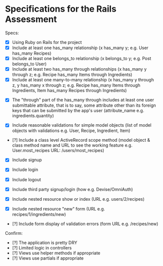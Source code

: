 # Specifications for the Rails Assessment

Specs:
- [x] Using Ruby on Rails for the project
- [x] Include at least one has_many relationship (x has_many y; e.g. User has_many Recipes) 
- [x] Include at least one belongs_to relationship (x belongs_to y; e.g. Post belongs_to User)
- [x] Include at least two has_many through relationships (x has_many y through z; e.g. Recipe has_many Items through Ingredients)
- [x] Include at least one many-to-many relationship (x has_many y through z, y has_many x through z; e.g. Recipe has_many Items through Ingredients, Item has_many Recipes through Ingredients)

<!-- # Will fulfill this through refactoring recipe create method
# Just explain it and verify that it will suffice
    # user has many cocktails through recipes
    # user submits cocktail name as a recipe name
    # thus, cocktail is found or created dynamically through the recipe name attribute
    # so despite not having a cocktail.name attribute through the new recipe form....
    # the user still submits an attribute and creates a cocktail through the form. -->
- [x] The "through" part of the has_many through includes at least one user submittable attribute, that is to say, some attribute other than its foreign keys that can be submitted by the app's user (attribute_name e.g. ingredients.quantity)
- [x] Include reasonable validations for simple model objects (list of model objects with validations e.g. User, Recipe, Ingredient, Item)

    <!-- # here I want to add comments and ratings (models) to each recipe
    # then thru a scope method, can show "highest rated recipes"
    # start with rating/voting (look up docs) -->
- [?] Include a class level ActiveRecord scope method (model object & class method name and URL to see the working feature e.g. User.most_recipes URL: /users/most_recipes)

- [x] Include signup
- [x] Include login
- [x] Include logout
- [x] Include third party signup/login (how e.g. Devise/OmniAuth)
- [x] Include nested resource show or index (URL e.g. users/2/recipes)
- [x] Include nested resource "new" form (URL e.g. recipes/1/ingredients/new)

    <!-- # form_for validation error messages
    # how to do this with redirect_to new_user_recipe_path(current_user)
    # with redirect, errors are erased
            # when render :new; it ignores nested path,
            # so reloading it wont work
        # I do not need the users/:user_id/recipe/new nested route
        # can create recipes at recipes/new and still associate w/      current_user
            # so, remove the nested route users/recipe/new
            # that way you can render :new with the error msgs -->
- [?] Include form display of validation errors (form URL e.g. /recipes/new)

Confirm:
- [?] The application is pretty DRY
- [?] Limited logic in controllers
- [?] Views use helper methods if appropriate
- [?] Views use partials if appropriate